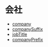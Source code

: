 # 会社

* [company](company)
* [companySuffix](company_suffix)
* [jobTitle](job_title)
* [companyPrefix](company_prefix)
